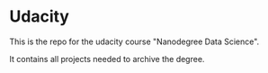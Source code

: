 # Udacity
This is the repo for the udacity course "Nanodegree Data Science".

It contains all projects needed to archive the degree.
